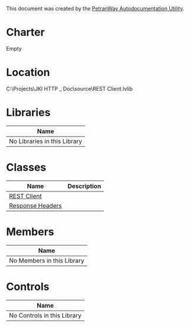 This document was created by the [PetranWay Autodocumentation Utility](https://bitbucket.org/ChrisCilino/labview-auto-documentation/src/master/).





# Charter

Empty



# Location

C:\Projects\JKI HTTP _ Doc\source\REST Client.lvlib



# Libraries

|Name|
|-|
|No Libraries in this Library|




# Classes

|Name|Description|
|-|-|
|[REST Client](REST-Client-Class-Documentation)||
|[Response Headers](Response-Headers-Class-Documentation)||




# Members

|Name|
|-|
|No Members in this Library|




# Controls

|Name|
|-|
|No Controls in this Library|


